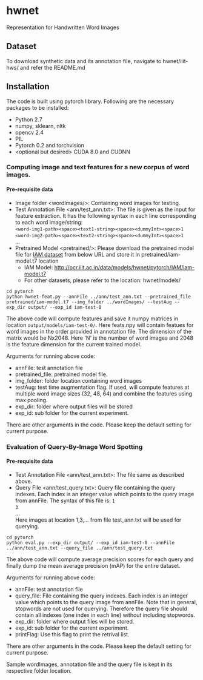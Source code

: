 # hwnet
Representation for Handwritten Word Images

## Dataset
To download synthetic data and its annotation file, navigate to hwnet/iiit-hws/ and refer the README.md

## Installation
The code is built using pytorch library. Following are the necessary packages to be installed:
+ Python 2.7
+ numpy, sklearn, nltk
+ opencv 2.4
+ PIL
+ Pytorch 0.2 and torchvision
+ \<optional but desired\> CUDA 8.0 and CUDNN

### Computing image and text features for a new corpus of word images.
#### Pre-requisite data <default-locations>
+ Image folder \<wordImages/\>: Containing word images for testing.
+ Test Annotation File \<ann/test_ann.txt\>: The file is given as the input for feature extraction. It has the following syntax in each line corresponding to each word image/string:<br>
```<word-img1-path><space><text1-string><space><dummyInt><space>1```<br>
```<word-img2-path><space><text2-string><space><dummyInt><space>1```<br>
...<br>
+ Pretrained Model \<pretrained/\>: Please download the pretrained model file for [IAM dataset](http://www.fki.inf.unibe.ch/databases/iam-handwriting-database) from below URL and store it in pretrained/iam-model.t7 location<br>
  + IAM Model: http://ocr.iiit.ac.in/data/models/hwnet/pytorch/IAM/iam-model.t7
  + For other datasets, please refer to the location: hwnet/models/

```
cd pytorch
python hwnet-feat.py --annFile ../ann/test_ann.txt --pretrained_file pretrained/iam-model.t7 --img_folder ../wordImages/ --testAug --exp_dir output/ --exp_id iam-test-0
```
The above code will compute features and save it numpy matrices in location ```output/models/iam-test-0/```. Here feats.npy will contain featues for word images in the order provided in annotation file. The dimension of the matrix would be Nx2048. Here 'N' is the number of word images and 2048 is the feature dimension for the current trained model.
  
Arguments for running above code:
+ annFile: test annotation file
+ pretrained_file: pretrained model file.
+ img_folder: folder location containing word images
+ testAug: test time augmentation flag. If used, will compute features at multiple word image sizes (32, 48, 64) and combine the features using max pooling. 
+ exp_dir: folder where output files will be stored
+ exp_id: sub folder for the current experiment.

There are other arguments in the code. Please keep the default setting for current purpose.

### Evaluation of Query-By-Image Word Spotting
#### Pre-requisite data <default-locations>
+ Test Annotation File \<ann/test_ann.txt\>: The file same as described above.
+ Query File \<ann/test_query.txt>\: Query file containing the query indexes. Each index is an integer value which points to the query image from annFile. The syntax of this file is:
```1```<br>
```3```<br>
...<br>
Here images at location 1,3,... from file test_ann.txt will be used for querying.

```
cd pytorch
python eval.py --exp_dir output/ --exp_id iam-test-0 --annFile ../ann/test_ann.txt --query_file ../ann/test_query.txt
```
The above code will compute average precision scores for each query and finally dump the mean average precision (mAP) for the entire dataset.

Arguments for running above code:
+ annFile: test annotation file
+ query_file: File containing the query indexes. Each index is an integer value which points to the query image from annFile. Note that in general, stopwords are not used for querying. Therefore the query file should contain all indexes (one index in each line) without including stopwords.
+ exp_dir: folder where output files will be stored.
+ exp_id: sub folder for the current experiment.
+ printFlag: Use this flag to print the retrival list.

There are other arguments in the code. Please keep the default setting for current purpose.

Sample wordImages, annotation file and the query file is kept in its respective folder location.
